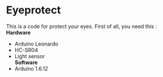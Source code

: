 # Eyeprotect
  This is a code for protect your eyes. First of all, you need this :  
    **Hardware**
  - Arduino Leonardo
  - HC-SR04
  - Light sensor   
    **Software**
  - Arduino 1.6.12
